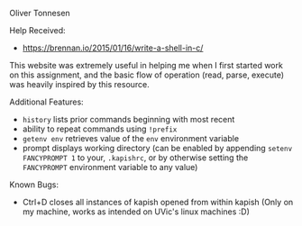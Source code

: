 Oliver Tonnesen

Help Received:
- https://brennan.io/2015/01/16/write-a-shell-in-c/

This website was extremely useful in helping me when I first started work on this assignment,
and the basic flow of operation (read, parse, execute) was heavily inspired by this resource.

Additional Features:
- `history` lists prior commands beginning with most recent
- ability to repeat commands using `!prefix`
- `getenv env` retrieves value of the `env` environment variable
- prompt displays working directory (can be enabled by appending `setenv FANCYPROMPT 1`
to your, `.kapishrc`, or by otherwise setting the `FANCYPROMPT` environment variable to
any value)

Known Bugs:
- Ctrl+D closes all instances of kapish opened from within kapish (Only on my machine, works
as intended on UVic's linux machines :D)
